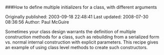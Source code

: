 ###How to define multiple initializers for a class, with different arguments

Originally published: 2003-09-18 22:48:41
Last updated: 2008-07-30 08:36:56
Author: Paul McGuire

Sometimes your class design warrants the definition of multiple construction methods for a class, such as rebuilding from a serialized form vs. normal internal construction with explicit parameters.  This recipe gives an example of using class level methods to create such constructors.